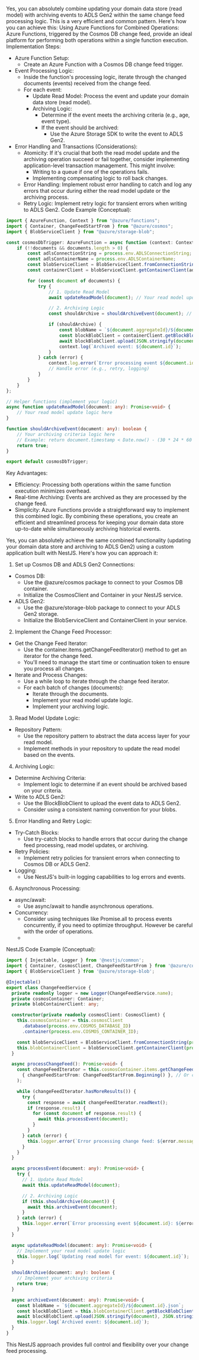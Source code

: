 Yes, you can absolutely combine updating your domain data store (read model) with archiving events to ADLS Gen2 within the same change feed processing logic. This is a very efficient and common pattern. Here's how you can achieve this:
Using Azure Functions for Combined Operations:
Azure Functions, triggered by the Cosmos DB change feed, provide an ideal platform for performing both operations within a single function execution.
Implementation Steps:
 * Azure Function Setup:
   * Create an Azure Function with a Cosmos DB change feed trigger.
 * Event Processing Logic:
   * Inside the function's processing logic, iterate through the changed documents (events) received from the change feed.
   * For each event:
     * Update Read Model: Process the event and update your domain data store (read model).
     * Archiving Logic:
       * Determine if the event meets the archiving criteria (e.g., age, event type).
       * If the event should be archived:
         * Use the Azure Storage SDK to write the event to ADLS Gen2.
 * Error Handling and Transactions (Considerations):
   * Atomicity: If it's crucial that both the read model update and the archiving operation succeed or fail together, consider implementing application-level transaction management. This might involve:
     * Writing to a queue if one of the operations fails.
     * Implementing compensating logic to roll back changes.
   * Error Handling: Implement robust error handling to catch and log any errors that occur during either the read model update or the archiving process.
   * Retry Logic: Implement retry logic for transient errors when writing to ADLS Gen2.
Code Example (Conceptual):

```typescript
import { AzureFunction, Context } from "@azure/functions";
import { Container, ChangeFeedStartFrom } from "@azure/cosmos";
import { BlobServiceClient } from "@azure/storage-blob";

const cosmosDbTrigger: AzureFunction = async function (context: Context, documents: any[]): Promise<void> {
    if (!!documents && documents.length > 0) {
        const adlsConnectionString = process.env.ADLSConnectionString;
        const adlsContainerName = process.env.ADLSContainerName;
        const blobServiceClient = BlobServiceClient.fromConnectionString(adlsConnectionString);
        const containerClient = blobServiceClient.getContainerClient(adlsContainerName);

        for (const document of documents) {
            try {
                // 1. Update Read Model
                await updateReadModel(document); // Your read model update logic

                // 2. Archiving Logic
                const shouldArchive = shouldArchiveEvent(document); // Determine archiving criteria

                if (shouldArchive) {
                    const blobName = `${document.aggregateId}/${document.id}.json`; // example of blob name
                    const blockBlobClient = containerClient.getBlockBlobClient(blobName);
                    await blockBlobClient.upload(JSON.stringify(document), JSON.stringify(document).length);
                    context.log(`Archived event: ${document.id}`);
                }
            } catch (error) {
                context.log.error(`Error processing event ${document.id}:`, error);
                // Handle error (e.g., retry, logging)
            }
        }
    }
};

// Helper functions (implement your logic)
async function updateReadModel(document: any): Promise<void> {
    // Your read model update logic here
}

function shouldArchiveEvent(document: any): boolean {
    // Your archiving criteria logic here
    // Example: return document.timestamp < Date.now() - (30 * 24 * 60 * 60 * 1000); // Archive events older than 30 days.
    return true;
}

export default cosmosDbTrigger;
```
Key Advantages:
 * Efficiency: Processing both operations within the same function execution minimizes overhead.
 * Real-time Archiving: Events are archived as they are processed by the change feed.
 * Simplicity: Azure Functions provide a straightforward way to implement this combined logic.
By combining these operations, you create an efficient and streamlined process for keeping your domain data store up-to-date while simultaneously archiving historical events.


Yes, you can absolutely achieve the same combined functionality (updating your domain data store and archiving to ADLS Gen2) using a custom application built with NestJS. Here's how you can approach it:
1. Set up Cosmos DB and ADLS Gen2 Connections:
 * Cosmos DB:
   * Use the @azure/cosmos package to connect to your Cosmos DB container.
   * Initialize the CosmosClient and Container in your NestJS service.
 * ADLS Gen2:
   * Use the @azure/storage-blob package to connect to your ADLS Gen2 storage.
   * Initialize the BlobServiceClient and ContainerClient in your service.
2. Implement the Change Feed Processor:
 * Get the Change Feed Iterator:
   * Use the container.items.getChangeFeedIterator() method to get an iterator for the change feed.
   * You'll need to manage the start time or continuation token to ensure you process all changes.
 * Iterate and Process Changes:
   * Use a while loop to iterate through the change feed iterator.
   * For each batch of changes (documents):
     * Iterate through the documents.
     * Implement your read model update logic.
     * Implement your archiving logic.
3. Read Model Update Logic:
 * Repository Pattern:
   * Use the repository pattern to abstract the data access layer for your read model.
   * Implement methods in your repository to update the read model based on the events.
4. Archiving Logic:
 * Determine Archiving Criteria:
   * Implement logic to determine if an event should be archived based on your criteria.
 * Write to ADLS Gen2:
   * Use the BlockBlobClient to upload the event data to ADLS Gen2.
   * Consider using a consistent naming convention for your blobs.
5. Error Handling and Retry Logic:
 * Try-Catch Blocks:
   * Use try-catch blocks to handle errors that occur during the change feed processing, read model updates, or archiving.
 * Retry Policies:
   * Implement retry policies for transient errors when connecting to Cosmos DB or ADLS Gen2.
 * Logging:
   * Use NestJS's built-in logging capabilities to log errors and events.
6. Asynchronous Processing:
 * async/await:
   * Use async/await to handle asynchronous operations.
 * Concurrency:
   * Consider using techniques like Promise.all to process events concurrently, if you need to optimize throughput. However be careful with the order of operations.
   * 
NestJS Code Example (Conceptual):

```typescript
import { Injectable, Logger } from '@nestjs/common';
import { Container, CosmosClient, ChangeFeedStartFrom } from '@azure/cosmos';
import { BlobServiceClient } from '@azure/storage-blob';

@Injectable()
export class ChangeFeedService {
  private readonly logger = new Logger(ChangeFeedService.name);
  private cosmosContainer: Container;
  private blobContainerClient: any;

  constructor(private readonly cosmosClient: CosmosClient) {
    this.cosmosContainer = this.cosmosClient
      .database(process.env.COSMOS_DATABASE_ID)
      .container(process.env.COSMOS_CONTAINER_ID);

    const blobServiceClient = BlobServiceClient.fromConnectionString(process.env.ADLS_CONNECTION_STRING);
    this.blobContainerClient = blobServiceClient.getContainerClient(process.env.ADLS_CONTAINER_NAME);
  }

  async processChangeFeed(): Promise<void> {
    const changeFeedIterator = this.cosmosContainer.items.getChangeFeedIterator(
      { changeFeedStartFrom: ChangeFeedStartFrom.Beginning() }, // Or continuation token
    );

    while (changeFeedIterator.hasMoreResults()) {
      try {
        const response = await changeFeedIterator.readNext();
        if (response.result) {
          for (const document of response.result) {
            await this.processEvent(document);
          }
        }
      } catch (error) {
        this.logger.error(`Error processing change feed: ${error.message}`, error.stack);
      }
    }
  }

  async processEvent(document: any): Promise<void> {
    try {
      // 1. Update Read Model
      await this.updateReadModel(document);

      // 2. Archiving Logic
      if (this.shouldArchive(document)) {
        await this.archiveEvent(document);
      }
    } catch (error) {
      this.logger.error(`Error processing event ${document.id}: ${error.message}`, error.stack);
    }
  }

  async updateReadModel(document: any): Promise<void> {
    // Implement your read model update logic
    this.logger.log(`Updating read model for event: ${document.id}`);
  }

  shouldArchive(document: any): boolean {
    // Implement your archiving criteria
    return true;
  }

  async archiveEvent(document: any): Promise<void> {
    const blobName = `${document.aggregateId}/${document.id}.json`;
    const blockBlobClient = this.blobContainerClient.getBlockBlobClient(blobName);
    await blockBlobClient.upload(JSON.stringify(document), JSON.stringify(document).length);
    this.logger.log(`Archived event: ${document.id}`);
  }
}
```
This NestJS approach provides full control and flexibility over your change feed processing.


